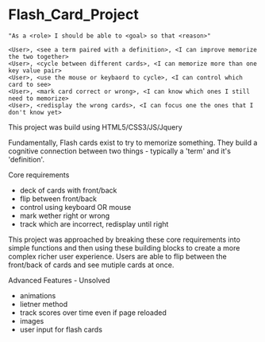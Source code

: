 # Flash_Card_Project



```
"As a <role> I should be able to <goal> so that <reason>"

<User>, <see a term paired with a definition>, <I can improve memorize the two together>
<User>, <cycle between different cards>, <I can memorize more than one key value pair>
<User>, <use the mouse or keybaord to cycle>, <I can control which card to see>
<User>, <mark card correct or wrong>, <I can know which ones I still need to memorize>
<User>, <redisplay the wrong cards>, <I can focus one the ones that I don't know yet>
```

This project was build using HTML5/CSS3/JS/Jquery

Fundamentally, Flash cards exist to try to memorize something.
They build a cognitive connection between two things - typically a 'term' and it's 'definition'.

Core requirements
- deck of cards with front/back
- flip between front/back
- control using keyboard OR mouse
- mark wether right or wrong
- track which are incorrect, redisplay until right

This project was approached by breaking these core requirements into simple functions and then using these building blocks to create a more complex richer user experience. Users are able to flip between the front/back of cards and see mutiple cards at once.

Advanced Features - Unsolved
- animations
- lietner method
- track scores over time even if page reloaded
- images
- user input for flash cards
